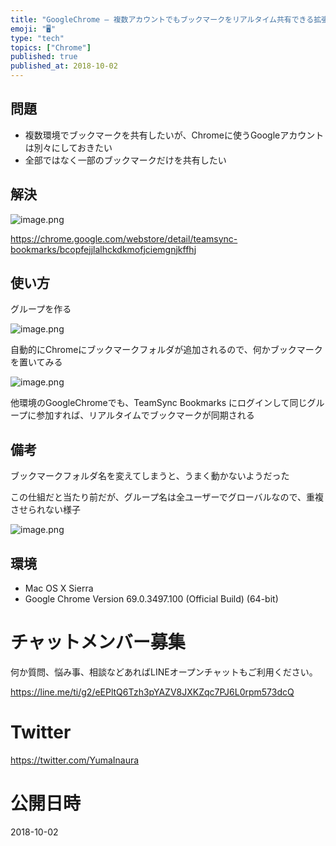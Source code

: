 ```yaml
---
title: "GoogleChrome — 複数アカウントでもブックマークをリアルタイム共有できる拡張 TeamSync Bookmarks "
emoji: "🖥"
type: "tech"
topics: ["Chrome"]
published: true
published_at: 2018-10-02
---
```



## 問題

- 複数環境でブックマークを共有したいが、Chromeに使うGoogleアカウントは別々にしておきたい
- 全部ではなく一部のブックマークだけを共有したい

## 解決

![image.png](https://qiita-image-store.s3.amazonaws.com/0/89618/72aa1577-fb66-e4fa-f9d1-d6fd1e6d0ed6.png)

https://chrome.google.com/webstore/detail/teamsync-bookmarks/bcopfejjlalhckdkmofjciemgnjkffhj 


## 使い方

グループを作る

![image.png](https://qiita-image-store.s3.amazonaws.com/0/89618/5b36e4c5-02d1-51a9-2054-e4caf1bdfc98.png)

自動的にChromeにブックマークフォルダが追加されるので、何かブックマークを置いてみる

![image.png](https://qiita-image-store.s3.amazonaws.com/0/89618/c68a693d-2f70-9648-15ff-ef3899be0d38.png)

他環境のGoogleChromeでも、TeamSync Bookmarks にログインして同じグループに参加すれば、リアルタイムでブックマークが同期される

## 備考

ブックマークフォルダ名を変えてしまうと、うまく動かないようだった

この仕組だと当たり前だが、グループ名は全ユーザーでグローバルなので、重複させられない様子

![image.png](https://qiita-image-store.s3.amazonaws.com/0/89618/58e29379-ee18-501b-5849-f45ee041d84f.png)


## 環境

- Mac OS X Sierra
- Google Chrome Version 69.0.3497.100 (Official Build) (64-bit)








<!-- Update From Qiita API -->

# チャットメンバー募集


何か質問、悩み事、相談などあればLINEオープンチャットもご利用ください。

https://line.me/ti/g2/eEPltQ6Tzh3pYAZV8JXKZqc7PJ6L0rpm573dcQ





# Twitter


https://twitter.com/YumaInaura


<!-- Update From Qiita API -->



# 公開日時

2018-10-02
